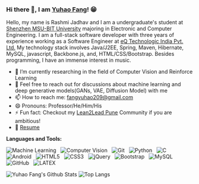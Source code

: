 ### Hi there 👋, I am [Yuhao Fang](https://github.com/Denis-fang/)! 😁
<!--
**rusty-sj/rusty-sj** is a ✨ _special_ ✨ repository because its `README.md` (this file) appears on your GitHub profile.
Here are some ideas to get you started:

- 🔭 I’m currently working on ...
- 🌱 I’m currently learning ...
- 👯 I’m looking to collaborate on ...
- 🤔 I’m looking for help with ...
- 💬 Ask me about ...
- 📫 How to reach me: ...
- 😄 Pronouns: ...
- ⚡ Fun fact: ...
- 🤔 I’m looking for help with Statistics
- 👯 I’m looking to collaborate on ...
-->

Hello, my name is Rashmi Jadhav and I am a undergraduate's student at [Shenzhen MSU-BIT University](https://www.smbu.edu.cn/) majoring in Electronic and Computer Engineering. I am a full-stack software developer with three years of experience working as a Software Engineer at [eQ Technologic India Pvt. Ltd.](https://www.1eq.com/) My technology stack involves Java/J2EE, Spring, Maven, Hibernate, MySQL, javascript, Backbone.js, and, HTML/CSS/Bootstrap. Besides programming, I have an immense interest in music.

- 🔭 I’m currently researching in the field of Computer Vision and Reinforce Learning
- 💬 Feel free to reach out for discussions about machine learning and deep generative models(GANs, VAE, Diffusion Model) with me
- 📫 How to reach me: fangyuhao209@gmail.com
- 😄 Pronouns: Professor/He/Him/His
- ⚡ Fun fact: Checkout my [Lean2Lead Pune](https://www.linkedin.com/in/lean2lead-pune-bbb92a169) Community if you are ambitious!
- 📝 [Resume]((https://github.com/Denis-fang/Yuhao_Fang_Resume/blob/main/Yuhao_Fang%20CV.pdf))

**Languages and Tools:** 

![Machine Learning](https://img.shields.io/badge/-Machine%20Learning-black?logo=python&style=social)&nbsp;&nbsp;
![Computer Vision](https://img.shields.io/badge/-Computer%20Vision-black?logo=python&style=social)&nbsp;&nbsp;
![Git](https://img.shields.io/badge/-Git-black?logo=git&style=social)&nbsp;&nbsp;
![Python](https://img.shields.io/badge/-Python-black?logo=Python&style=social)&nbsp;&nbsp;
![C](https://img.shields.io/badge/-C-black?logo=c&style=social)&nbsp;&nbsp;
![Android](https://img.shields.io/badge/-Android-black?logo=android&style=social)&nbsp;&nbsp;
![HTML5](https://img.shields.io/badge/-HTML5-black?logo=html5&style=social)&nbsp;&nbsp;
![CSS3](https://img.shields.io/badge/-CSS3-black?logo=css3&style=social)&nbsp;&nbsp;
![jQuery](https://img.shields.io/badge/-jQuery-black?logo=jquery&style=social)&nbsp;&nbsp;
![Bootstrap](https://img.shields.io/badge/-Bootstrap-black?logo=bootstrap&style=social)&nbsp;&nbsp;
![MySQL](https://img.shields.io/badge/-MySQL-black?logo=mysql&style=social)&nbsp;&nbsp;
![GitHub](https://img.shields.io/badge/-GitHub-black?logo=github&style=social)&nbsp;&nbsp;
![LATEX](https://img.shields.io/badge/-LATEX-black?logo=latex&style=social)&nbsp;&nbsp;

![Yuhao Fang's Github Stats](https://github-readme-stats.vercel.app/api?username=Denis-fang&count_private=true&show_icons=true&include_all_commits=true)
![Top Langs](https://github-readme-stats.vercel.app/api/top-langs/?username=Denis-fang&hide=TeX&layout=compact)




